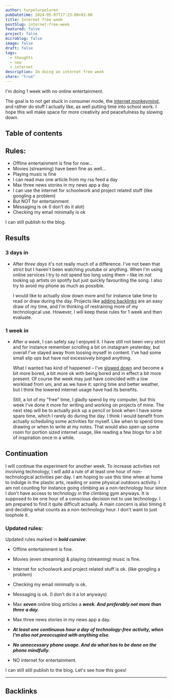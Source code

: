 ```yaml
---
author: turpelurpeluren
pubDatetime: 2024-05-07T17:23:00+01:00
title: Internet free week
postSlug: internet-free-week
featured: false
project: false
microblog: false
image: false
draft: false
tags:
  - thoughts
  - now
  - internet
description: Im doing an internet free week
share: "true"
---
```

I'm doing 1 week with no online entertainment.

The goal is to not get stuck in consumer mode, the [internet monkeymind](/posts/internet-monkeymind), and rather do stuff I actually like, as well putting time into school work. I hope this will make space for more creativity and peacefulness by slowing down.
## Table of contents

## Rules:

- Offline entertainment is fine for now...
- Movies (streaming) have been fine as well…
- Playing music is fine
- I can read max one article from my rss feed a day
- Max three news stories in my news app a day
- I can use the internet for schoolwork and project related stuff (like googling a problem)
- But NOT for entertainment
- Messaging is ok (I don’t do it alot)
- Checking my email minimally is ok

I can still publish to the blog.

## Results
### 3 days in
- After *three days* it's not really much of a difference. I've not been that strict but I haven't been watching youtube or anything. When I'm using online services I try to not spend too long using them – like im not looking up artists on spotify but just quickly favouriting the song. I also try to avoid my phone as much as possible.
  
  I would like to actually slow down more and for instance take time to read or draw during the day. Projects like [adding backlinks](/posts/backlinks) are an easy draw of my time, and I'm thinking of restraining more of my technological use. However, I will keep these rules for 1 week and then evaluate.
### 1 week in
- After *a week*, I can safely say I enjoyed it. I have still not been very strict and for instance remember scrolling a bit on instagram yesterday, but overall I've stayed away from loosing myself in content. I've had some small slip ups but have not excessively binged anything. 
  
  What I wanted has kind of happened – I've [slowed down](https://zenhabits.net/slow/) and become a bit more bored, a bit more ok with being bored and in effect a bit more present. Of course the week may just have coincided with a low workload from uni, and as we have it: spring time and better weather, but I think the lowered internet usage have had its benefits.
  
  Still, a lot of my "free" time, I gladly spend by my computer, but this week I've done it more for writing and working on projects of mine. The next step will be to actually pick up a pencil or book when I have some spare time, which I rarely do during the day. I think I would benefit from actually scheduling some activities for myself. Like when to spend time drawing or when to write at my notes. That would also open up some room for portion sized internet usage, like reading a few blogs for a bit of inspiration once in a while.

## Continuation

I will continue the experiment for another week. To increase activities not involving technology, I will add a rule of at least one hour of non-technological activities per day. I am hoping to use this time when at home to indulge in the plastic arts, reading or some physical outdoors activity. I am not counting for instance going climbing as a non-technology hour since I don't have access to technology in the climbing gym anyways. It is supposed to be one hour of a conscious decision not to use technology. I am prepared to find it quite difficult actually. A main concern is also timing it and deciding what counts as a non-technology hour. I don't want to just loophole it.
### Updated rules:

Updated rules marked in ***bold cursive***:

- Offline entertainment is fine.
- Movies (even streaming) & playing (streaming) music is fine.
- Internet for schoolwork and project related stuff is ok. (like googling a problem)
- Checking my email minimally is ok.
- Messaging is ok. (I don’t do it a lot anyways)

- Max ***seven*** online blog articles a ***week. And preferably not more than three a day.***
- Max three news stories in my news app a day.

- ***At least one continuous hour a day of technology-free activity, when I'm also not preoccupied with anything else.***
- ***No unnecessary phone usage. And do what has to be done on the phone mindfully.***

- NO internet for entertainment.

I can still still publish to the blog. Let's see how this goes!

---
## Backlinks


